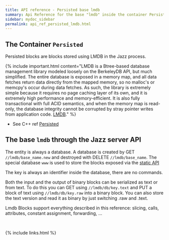 ```yaml
---
title: API reference - Persisted base lmdb
summary: Api Reference for the base "lmdb" inside the container Persisted
sidebar: mydoc_sidebar
permalink: api_ref_persisted_lmdb.html
---
```


## The Container `Persisted`

Persisted blocks are blocks stored using LMDB in the Jazz process.

{% include important.html content="LMDB is a Btree-based database management library modeled loosely on the BerkeleyDB API, but much simplified. The entire database is exposed in a memory map, and all data fetches return data directly from the mapped memory, so no malloc's or memcpy's occur during data fetches. As such, the library is extremely simple because it requires no page caching layer of its own, and it is extremely high performance and memory-efficient. It is also fully transactional with full ACID semantics, and when the memory map is read-only, the database integrity cannot be corrupted by stray pointer writes from application code. [LMDB](http://www.lmdb.tech/doc/)." %}

* See C++ ref [Persisted](/develop_jazz02/classjazz__elements_1_1Persisted.html)

## The base `lmdb` through the Jazz server API

The entity is always a database. A database is created by GET `//lmdb/base_name.new` and destroyed with DELETE `//lmdb/base_name`.
The special database `www` is used to store the blocks exposed via the [static API](api_ref_serving_frontend.html)

The key is always an identifier inside the database, there are no commands.

Both the input and the output of binary blocks can be serialized as text or from text. To do this you can GET using `//lmdb/db/key.text`
and PUT a block of text using `//lmdb/db/key.raw` into a binary block. You can also store the text version and read it as binary by just
switching .raw and .text.

Lmdb Blocks support everything described in this reference: slicing, calls, attributes, constant assignment, forwarding, ...

<br/>

{% include links.html %}
